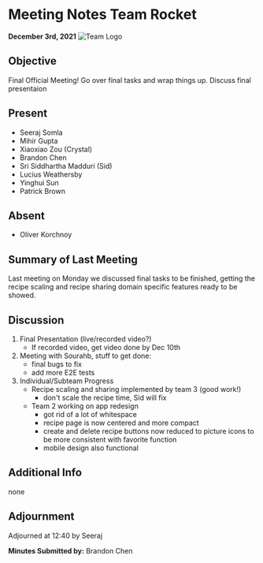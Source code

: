 # Meeting Notes Team Rocket
**December 3rd, 2021** ![Team Logo](../images/logo.jpg)
## Objective
Final Official Meeting! Go over final tasks and wrap things up.
Discuss final presentaion
## Present
- Seeraj Somla
- Mihir Gupta
- Xiaoxiao Zou (Crystal)
- Brandon Chen
- Sri Siddhartha Madduri (Sid)
- Lucius Weathersby
- Yinghui Sun
- Patrick Brown
## Absent
- Oliver Korchnoy
## Summary of Last Meeting
Last meeting on Monday we discussed final tasks to be finished, getting the recipe scaling and recipe sharing domain specific features ready to be showed.
## Discussion
1. Final Presentation (live/recorded video?)
   - If recorded video, get video done by Dec 10th
2. Meeting with Sourahb, stuff to get done:
   - final bugs to fix
   - add more E2E tests
3. Individual/Subteam Progress
   - Recipe scaling and sharing implemented by team 3 (good work!)
     - don't scale the recipe time, Sid will fix
   - Team 2 working on app redesign
     - got rid of a lot of whitespace
     - recipe page is now centered and more compact
     - create and delete recipe buttons now reduced to picture icons to be more consistent with favorite function
     - mobile design also functional
## Additional Info
none
## Adjournment
Adjourned at 12:40 by Seeraj

**Minutes Submitted by:** 
Brandon Chen